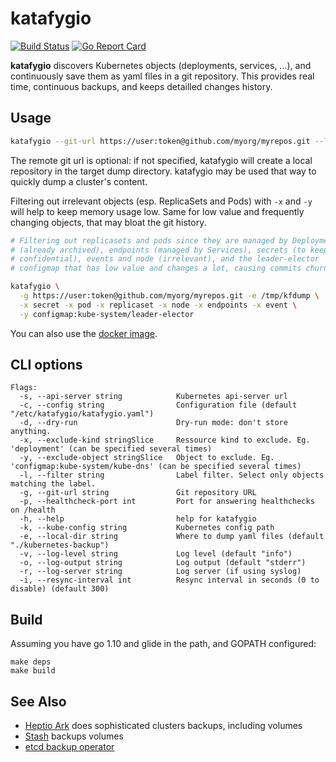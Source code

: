 # katafygio

[![Build Status](https://travis-ci.org/bpineau/katafygio.svg?branch=master)](https://travis-ci.org/bpineau/katafygio)
[![Go Report Card](https://goreportcard.com/badge/github.com/bpineau/katafygio)](https://goreportcard.com/report/github.com/bpineau/katafygio)

**katafygio** discovers Kubernetes objects (deployments, services, ...),
and continuously save them as yaml files in a git repository.
This provides real time, continuous backups, and keeps detailled changes history.

## Usage

```bash
katafygio --git-url https://user:token@github.com/myorg/myrepos.git --local-dir /tmp/kfdump
```

The remote git url is optional: if not specified, katafygio will create a local
repository in the target dump directory. katafygio may be used that way to
quickly dump a cluster's content.

Filtering out irrelevant objects (esp. ReplicaSets and Pods) with `-x` and `-y`
will help to keep memory usage low. Same for low value and frequently changing
objects, that may bloat the git history.


```bash
# Filtering out replicasets and pods since they are managed by Deployments
# (already archived), endpoints (managed by Services), secrets (to keep them
# confidential), events and node (irrelevant), and the leader-elector
# configmap that has low value and changes a lot, causing commits churn.

katafygio \
  -g https://user:token@github.com/myorg/myrepos.git -e /tmp/kfdump \
  -x secret -x pod -x replicaset -x node -x endpoints -x event \
  -y configmap:kube-system/leader-elector
```

You can also use the [docker image](https://hub.docker.com/r/bpineau/katafygio/).

## CLI options

```
Flags:
  -s, --api-server string            Kubernetes api-server url
  -c, --config string                Configuration file (default "/etc/katafygio/katafygio.yaml")
  -d, --dry-run                      Dry-run mode: don't store anything.
  -x, --exclude-kind stringSlice     Ressource kind to exclude. Eg. 'deployment' (can be specified several times)
  -y, --exclude-object stringSlice   Object to exclude. Eg. 'configmap:kube-system/kube-dns' (can be specified several times)
  -l, --filter string                Label filter. Select only objects matching the label.
  -g, --git-url string               Git repository URL
  -p, --healthcheck-port int         Port for answering healthchecks on /health
  -h, --help                         help for katafygio
  -k, --kube-config string           Kubernetes config path
  -e, --local-dir string             Where to dump yaml files (default "./kubernetes-backup")
  -v, --log-level string             Log level (default "info")
  -o, --log-output string            Log output (default "stderr")
  -r, --log-server string            Log server (if using syslog)
  -i, --resync-interval int          Resync interval in seconds (0 to disable) (default 300)
```

## Build

Assuming you have go 1.10 and glide in the path, and GOPATH configured:

```shell
make deps
make build
```

## See Also

* [Heptio Ark](https://github.com/heptio/ark) does sophisticated clusters backups, including volumes
* [Stash](https://github.com/appscode/stash) backups volumes
* [etcd backup operator](https://coreos.com/operators/etcd/docs/latest/user/walkthrough/backup-operator.html)

